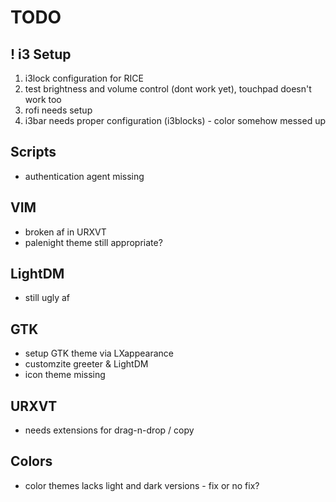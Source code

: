 # TODO

## ! i3 Setup

1. i3lock configuration for RICE
2. test brightness and volume control (dont work yet), touchpad doesn't work too
3. rofi needs setup
4. i3bar needs proper configuration (i3blocks) - color somehow messed up

## Scripts

* authentication agent missing

## VIM

* broken af in URXVT
* palenight theme still appropriate?

## LightDM

* still ugly af

## GTK

* setup GTK theme via LXappearance
* customzite greeter & LightDM
* icon theme missing

## URXVT

* needs extensions for drag-n-drop / copy

## Colors

* color themes lacks light and dark versions - fix or no fix?
